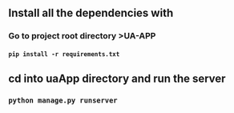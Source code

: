 ## Install all the dependencies with
### Go to project root directory  >UA-APP
#### `pip install -r requirements.txt `
## cd into uaApp directory and run the server
### `python manage.py runserver`
